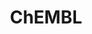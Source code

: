 ---
bigquery: https://console.cloud.google.com/bigquery?p=patents-public-data&d=ebi_chembl&page=dataset
citation: '"The ChEMBL database in 2017." Anna Gaulton, Anne Hersey, Michał Nowotka,
  A Patrícia Bento, Jon Chambers, David Mendez, Prudence Mutowo, Francis Atkinson,
  Louisa J Bellis, Elena Cibrián-Uhalte, Mark Davies, Nathan Dedman, Anneli Karlsson,
  María Paula Magariños, John P Overington, George Papadatos, Ines Smit, Andrew R
  Leach Nucleic acids Research (2017) 45 (Database Issue), D945-D954'
contributors: European Bioinformatics Institute
cost: None
description: ChEMBL Data is a manually curated database of small molecules used in
  drug discovery, including information about existing patented drugs.
documentation: 'schema: https://www.ebi.ac.uk/chembl/db_schema


  '
last_edit: Mon, 04 Apr 2022 19:07:30 GMT
location: https://console.cloud.google.com/marketplace/product/google_patents_public_datasets/chembl
maintained_by: EMBL-EBI, an outstation of European Molecular Biology Laboratory
related_publications: '

  ChEMBL: towards direct deposition of bioassay data.


  Mendez D, Gaulton A, Bento AP, Chambers J, De Veij M, Félix E, Magariños MP, Mosquera
  JF, Mutowo P, Nowotka M, Gordillo-Marañón M, Hunter F, Junco L, Mugumbate G, Rodriguez-Lopez
  M, Atkinson F, Bosc N, Radoux CJ, Segura-Cabrera A, Hersey A, Leach AR.


  — Nucleic Acids Res. 2019; 47(D1):D930-D940. doi: 10.1093/nar/gky1075

  '
schema_fields: '[''class_level'', ''disease_efficacy'', ''molsyn_id'', ''first_page'',
  ''protein_class_desc'', ''polymer_flag'', ''mol_frac_id'', ''parameter_type'', ''alert_id'',
  ''ddd_value'', ''drugind_id'', ''level3_description'', ''ap_id'', ''dosed_ingredient'',
  ''domain_id'', ''smarts'', ''standard_inchi'', ''mc_target_accession'', ''confidence_score'',
  ''hbd_lipinski'', ''year'', ''activity_id'', ''published_relation'', ''accession'',
  ''creation_date'', ''domain_description'', ''tbl'', ''biocomp_id'', ''confidence'',
  ''warning_country'', ''relationship_type'', ''name'', ''idx'', ''start_position'',
  ''patent_no'', ''cell_name'', ''bao_format'', ''record_id'', ''co_stem_id'', ''result_flag'',
  ''l3'', ''status'', ''label'', ''caloha_id'', ''downgraded'', ''level2'', ''src_assay_id'',
  ''mc_target_type'', ''compd_id'', ''orig_description'', ''product_id'', ''mc_tax_id'',
  ''cidx'', ''published_value'', ''molecule_type'', ''compound_key'', ''protclasssyn_id'',
  ''cell_source_tissue'', ''first_in_class'', ''published_units'', ''assay_test_type'',
  ''substrate_record_id'', ''country'', ''assay_desc'', ''text_value'', ''rtb'', ''usan_substem'',
  ''efo_id'', ''cpd_str_alert_id'', ''priority'', ''protein_class_id'', ''targcomp_id'',
  ''parenteral'', ''acd_most_bpka'', ''standard_relation'', ''acd_most_apka'', ''bao_id'',
  ''indref_id'', ''irac_code'', ''ref_url'', ''protein_class_synonym'', ''mecref_id'',
  ''pathway_id'', ''tid'', ''assay_source'', ''end_position'', ''withdrawn_country'',
  ''uo_units'', ''ass_cls_map_id'', ''full_molformula'', ''nda_type'', ''withdrawn_year'',
  ''aromatic_rings'', ''action_type'', ''mol_hrac_id'', ''alert_name'', ''variant_id'',
  ''usan_stem'', ''potential_duplicate'', ''standard_type'', ''assay_type'', ''site_residues'',
  ''previous_company'', ''alogp'', ''sequence'', ''acd_logd'', ''description'', ''species_group_flag'',
  ''definition'', ''max_phase_for_ind'', ''major_class'', ''set_name'', ''standard_value'',
  ''level4'', ''target_desc'', ''active_molregno'', ''level1'', ''actsm_id'', ''therapeutic_flag'',
  ''chebi_par_id'', ''bao_endpoint'', ''component_id'', ''assay_category'', ''log_id'',
  ''rgid'', ''l8'', ''homologue'', ''acd_logp'', ''as_id'', ''max_phase'', ''title'',
  ''clo_id'', ''chembl_id'', ''targrel_id'', ''efo_term'', ''ref_type'', ''molregno'',
  ''psa'', ''metref_id'', ''warning_type'', ''organism'', ''oral'', ''activity_comment'',
  ''warnref_id'', ''src_compound_id'', ''entity_id'', ''frac_code'', ''relation'',
  ''site_name'', ''withdrawn_flag'', ''parameter_value'', ''sitecomp_id'', ''l4'',
  ''drug_product_flag'', ''withdrawn_reason'', ''cx_most_apka'', ''usan_stem_definition'',
  ''patent_expire_date'', ''mol_atc_id'', ''isoform'', ''assay_class_id'', ''cx_logd'',
  ''met_comment'', ''db_source'', ''frac_class_id'', ''qudt_units'', ''cell_source_organism'',
  ''usan_year'', ''curated_by'', ''sei'', ''component_synonym'', ''relationship'',
  ''who_extra'', ''src_short_name'', ''usan_stem_id'', ''last_active'', ''pref_name'',
  ''entity_type'', ''ref_id'', ''compsyn_id'', ''warning_id'', ''domain_type'', ''ingredient'',
  ''type'', ''drug_record_id'', ''site_id'', ''heavy_atoms'', ''mutation'', ''patent_use_code'',
  ''standard_upper_value'', ''irac_class_id'', ''prediction_method'', ''submission_date'',
  ''activity_count'', ''research_stem'', ''standard_text_value'', ''inorganic_flag'',
  ''approval_date'', ''met_conversion'', ''cell_source_tax_id'', ''target_mapping'',
  ''assay_tax_id'', ''chirality'', ''molfile'', ''doi'', ''hba_lipinski'', ''bei'',
  ''assay_tissue'', ''smid'', ''publication_number'', ''units'', ''mc_organism'',
  ''cl_lincs_id'', ''updated_on'', ''assay_cell_type'', ''who_name'', ''metabolite_record_id'',
  ''molecular_species'', ''value'', ''l2'', ''curation_comment'', ''related_tid'',
  ''comments'', ''syn_type'', ''withdrawn_class'', ''level4_description'', ''tax_id'',
  ''mesh_id'', ''stat'', ''binding_site_comment'', ''assay_strain'', ''version'',
  ''stem_class'', ''assay_id'', ''mechanism_of_action'', ''ddd_comment'', ''warning_year'',
  ''hrac_code'', ''num_lipinski_ro5_violations'', ''atc_code'', ''innovator_company'',
  ''source'', ''last_page'', ''warning_description'', ''topical'', ''level5'', ''relationship_desc'',
  ''lle'', ''issue'', ''standard_units'', ''assay_organism'', ''comp_go_id'', ''volume'',
  ''annotation'', ''le'', ''class_type'', ''oc_id'', ''ridx'', ''mechanism_comment'',
  ''applicant_full_name'', ''compound_name'', ''normal_range_min'', ''hrac_class_id'',
  ''comp_class_id'', ''mw_monoisotopic'', ''active_ingredient'', ''route'', ''assay_subcellular_fraction'',
  ''predbind_id'', ''direct_interaction'', ''domain_name'', ''res_stem_id'', ''std_act_id'',
  ''data_validity_comment'', ''l1'', ''l7'', ''num_alerts'', ''standard_inchi_key'',
  ''assay_param_id'', ''cell_ontology_id'', ''target_type'', ''upper_value'', ''l6'',
  ''published_type'', ''ad_type'', ''level3'', ''synonyms'', ''mec_id'', ''availability_type'',
  ''job_id'', ''level2_description'', ''doc_id'', ''company'', ''mol_irac_id'', ''strength'',
  ''updated_by'', ''parent_go_id'', ''dosage_form'', ''abstract'', ''met_id'', ''black_box_warning'',
  ''stem'', ''tid_fixed'', ''warning_class'', ''pathway_key'', ''src_description'',
  ''helm_notation'', ''src_id'', ''aidx'', ''patent_id'', ''canonical_smiles'', ''bto_id'',
  ''structure_type'', ''subgroup'', ''parent_molregno'', ''delist_flag'', ''db_version'',
  ''normal_range_max'', ''hba'', ''num_ro5_violations'', ''path'', ''indication_class'',
  ''toid'', ''cx_logp'', ''source_domain_id'', ''authors'', ''natural_product'', ''pubmed_id'',
  ''mesh_heading'', ''selectivity_comment'', ''full_mwt'', ''enzyme_name'', ''doc_type'',
  ''aspect'', ''sequence_md5sum'', ''cellosaurus_id'', ''prod_pat_id'', ''parent_id'',
  ''drug_substance_flag'', ''level1_description'', ''qed_weighted'', ''enzyme_tid'',
  ''first_approval'', ''cell_description'', ''molecular_mechanism'', ''standard_flag'',
  ''cx_most_bpka'', ''formulation_id'', ''ddd_admr'', ''ro3_pass'', ''short_name'',
  ''ddd_id'', ''journal'', ''mc_target_name'', ''tissue_id'', ''trade_name'', ''l5'',
  ''uberon_id'', ''alert_set_id'', ''pchembl_value'', ''component_type'', ''go_id'',
  ''parent_type'', ''prodrug'', ''hbd'', ''cell_id'', ''ddd_units'', ''mw_freebase'']'
shortname: chembl
tags:
- biotechnology
- health
- chemical
- bioinformatics
- medical
terms_of_use: CC BY-SA 3.0
title: ChEMBL
uuid: e232a192-965c-4ec9-904c-155b6dfe56c5
---